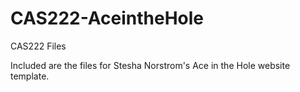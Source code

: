 # CAS222-AceintheHole
CAS222 Files

Included are the files for Stesha Norstrom's Ace in the Hole website template.
